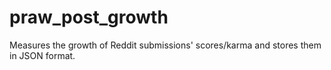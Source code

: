 # praw_post_growth
Measures the growth of Reddit submissions' scores/karma and stores them in JSON format.
